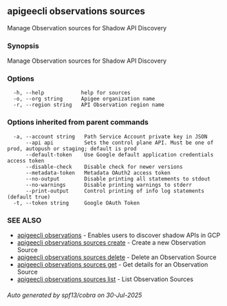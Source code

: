 ## apigeecli observations sources

Manage Observation sources for Shadow API Discovery

### Synopsis

Manage Observation sources for Shadow API Discovery

### Options

```
  -h, --help            help for sources
  -o, --org string      Apigee organization name
  -r, --region string   API Observation region name
```

### Options inherited from parent commands

```
  -a, --account string   Path Service Account private key in JSON
      --api api          Sets the control plane API. Must be one of prod, autopush or staging; default is prod
      --default-token    Use Google default application credentials access token
      --disable-check    Disable check for newer versions
      --metadata-token   Metadata OAuth2 access token
      --no-output        Disable printing all statements to stdout
      --no-warnings      Disable printing warnings to stderr
      --print-output     Control printing of info log statements (default true)
  -t, --token string     Google OAuth Token
```

### SEE ALSO

* [apigeecli observations](apigeecli_observations.md)	 - Enables users to discover shadow APIs in GCP
* [apigeecli observations sources create](apigeecli_observations_sources_create.md)	 - Create a new Observation Source
* [apigeecli observations sources delete](apigeecli_observations_sources_delete.md)	 - Delete an Observation Source
* [apigeecli observations sources get](apigeecli_observations_sources_get.md)	 - Get details for an Observation Source
* [apigeecli observations sources list](apigeecli_observations_sources_list.md)	 - List Observation Sources

###### Auto generated by spf13/cobra on 30-Jul-2025
